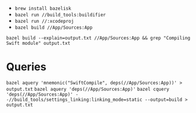 - `brew install bazelisk`
- `bazel run //build_tools:buildifier`
- `bazel run //:xcodeproj`
- `bazel build //App/Sources:App`

`bazel build --explain=output.txt //App/Sources:App && grep "Compiling Swift module" output.txt`

# Queries
`bazel aquery 'mnemonic("SwiftCompile", deps(//App/Sources:App))' > output.txt`
`bazel aquery 'deps(//App/Sources:App)'`
`bazel cquery 'deps(//App/Sources:App)' --//build_tools/settings_linking:linking_mode=static --output=build > output.txt`
